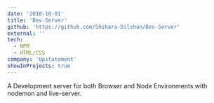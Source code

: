 ```yaml
---
date: '2018-10-01'
title: 'Dev-Server'
github: 'https://github.com/Shihara-Dilshan/Dev-Server'
external: ''
tech:
  - NPM
  - HTML/CSS
company: 'Upstatement'
showInProjects: true
---
```


A Development server for both Browser and Node Environments with nodemon and live-server.

